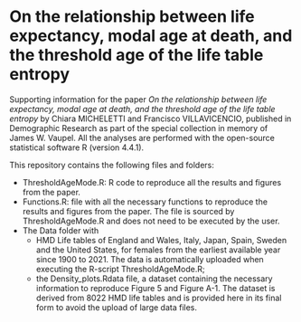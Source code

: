 # On the relationship between life expectancy, modal age at death, and the threshold age of the life table entropy

Supporting information for the paper *On the relationship between life expectancy, modal age at death, and the threshold age of the life table entropy* by Chiara MICHELETTI and Francisco VILLAVICENCIO, published in Demographic Research as part of the special collection in memory of James W. Vaupel. All the analyses are performed with the open-source statistical software R (version 4.4.1).

This repository contains the following files and folders:
* ThresholdAgeMode.R: R code to reproduce all the results and figures from the paper.
* Functions.R: file with all the necessary functions to reproduce the results and figures from the paper. The file is sourced by ThresholdAgeMode.R and does not need to be executed by the user.
* The Data folder with
  	- HMD Life tables of England and Wales, Italy, Japan, Spain, Sweden and the United States, for females from the earliest available year since 1900 to 2021. The data is automatically uploaded when executing the R-script ThresholdAgeMode.R;
	- the Density_plots.Rdata file, a dataset containing the necessary information to reproduce Figure 5 and Figure A-1. The dataset is derived from 8022 HMD life tables and is provided here in its final form to avoid the upload of large data files.
